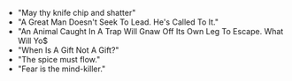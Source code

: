 - "May thy knife chip and shatter"
- "A Great Man Doesn't Seek To Lead. He's Called To It."
- "An Animal Caught In A Trap Will Gnaw Off Its Own Leg To Escape. What Will Yo$
- "When Is A Gift Not A Gift?"
- "The spice must flow."
- "Fear is the mind-killer."
